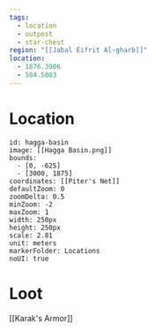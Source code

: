 ```yaml
---
tags:
  - location
  - outpost
  - star-chest
region: "[[Jabal Eifrit Al-gharb]]"
location:
  - 1876.3906
  - 584.5003
---
```

# Location
```leaflet
id: hagga-basin
image: [[Hagga Basin.png]]
bounds:
  - [0, -625]
  - [3000, 1875]
coordinates: [[Piter's Net]]
defaultZoom: 0
zoomDelta: 0.5
minZoom: -2
maxZoom: 1
width: 250px
height: 250px
scale: 2.81
unit: meters
markerFolder: Locations
noUI: true
```
# Loot
[[Karak's Armor]]
